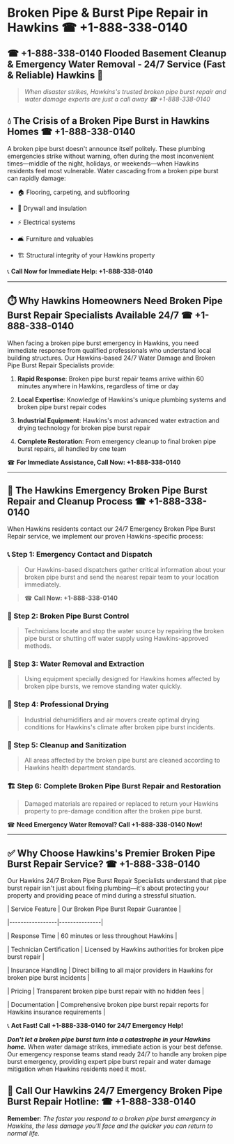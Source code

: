 # Broken Pipe & Burst Pipe Repair in Hawkins ☎ +1-888-338-0140  
## ☎ +1-888-338-0140 Flooded Basement Cleanup & Emergency Water Removal - 24/7 Service (Fast & Reliable) Hawkins 🚨  

> *When disaster strikes, Hawkins's trusted broken pipe burst repair and water damage experts are just a call away ☎ +1-888-338-0140*  

## 💧 The Crisis of a Broken Pipe Burst in Hawkins Homes ☎ +1-888-338-0140  

A broken pipe burst doesn't announce itself politely. These plumbing emergencies strike without warning, often during the most inconvenient times—middle of the night, holidays, or weekends—when Hawkins residents feel most vulnerable. Water cascading from a broken pipe burst can rapidly damage:  

* 🏠 Flooring, carpeting, and subflooring  
* 🧱 Drywall and insulation  
* ⚡ Electrical systems  
* 🛋️ Furniture and valuables  
* 🏗️ Structural integrity of your Hawkins property  

📞 **Call Now for Immediate Help: +1-888-338-0140**  

---  

## ⏱️ Why Hawkins Homeowners Need Broken Pipe Burst Repair Specialists Available 24/7 ☎ +1-888-338-0140  

When facing a broken pipe burst emergency in Hawkins, you need immediate response from qualified professionals who understand local building structures. Our Hawkins-based 24/7 Water Damage and Broken Pipe Burst Repair Specialists provide:  

1. **Rapid Response**: Broken pipe burst repair teams arrive within 60 minutes anywhere in Hawkins, regardless of time or day  
2. **Local Expertise**: Knowledge of Hawkins's unique plumbing systems and broken pipe burst repair codes  
3. **Industrial Equipment**: Hawkins's most advanced water extraction and drying technology for broken pipe burst repair  
4. **Complete Restoration**: From emergency cleanup to final broken pipe burst repairs, all handled by one team  

☎ **For Immediate Assistance, Call Now: +1-888-338-0140**  

---  

## 🔧 The Hawkins Emergency Broken Pipe Burst Repair and Cleanup Process ☎ +1-888-338-0140  

When Hawkins residents contact our 24/7 Emergency Broken Pipe Burst Repair service, we implement our proven Hawkins-specific process:  

### 📞 Step 1: Emergency Contact and Dispatch  
> Our Hawkins-based dispatchers gather critical information about your broken pipe burst and send the nearest repair team to your location immediately.  
> ☎ **Call Now: +1-888-338-0140**  

### 🚿 Step 2: Broken Pipe Burst Control  
> Technicians locate and stop the water source by repairing the broken pipe burst or shutting off water supply using Hawkins-approved methods.  

### 🌊 Step 3: Water Removal and Extraction  
> Using equipment specially designed for Hawkins homes affected by broken pipe bursts, we remove standing water quickly.  

### 💨 Step 4: Professional Drying  
> Industrial dehumidifiers and air movers create optimal drying conditions for Hawkins's climate after broken pipe burst incidents.  

### 🧼 Step 5: Cleanup and Sanitization  
> All areas affected by the broken pipe burst are cleaned according to Hawkins health department standards.  

### 🏗️ Step 6: Complete Broken Pipe Burst Repair and Restoration  
> Damaged materials are repaired or replaced to return your Hawkins property to pre-damage condition after the broken pipe burst.  

☎ **Need Emergency Water Removal? Call +1-888-338-0140 Now!**  

---  

## ✅ Why Choose Hawkins's Premier Broken Pipe Burst Repair Service? ☎ +1-888-338-0140  

Our Hawkins 24/7 Broken Pipe Burst Repair Specialists understand that pipe burst repair isn't just about fixing plumbing—it's about protecting your property and providing peace of mind during a stressful situation.  

| Service Feature | Our Broken Pipe Burst Repair Guarantee |  
|-----------------|---------------|  
| Response Time | 60 minutes or less throughout Hawkins |  
| Technician Certification | Licensed by Hawkins authorities for broken pipe burst repair |  
| Insurance Handling | Direct billing to all major providers in Hawkins for broken pipe burst incidents |  
| Pricing | Transparent broken pipe burst repair with no hidden fees |  
| Documentation | Comprehensive broken pipe burst repair reports for Hawkins insurance requirements |  

📞 **Act Fast! Call +1-888-338-0140 for 24/7 Emergency Help!**  

***Don't let a broken pipe burst turn into a catastrophe in your Hawkins home.*** When water damage strikes, immediate action is your best defense. Our emergency response teams stand ready 24/7 to handle any broken pipe burst emergency, providing expert pipe burst repair and water damage mitigation when Hawkins residents need it most.  

## 📱 Call Our Hawkins 24/7 Emergency Broken Pipe Burst Repair Hotline: ☎ +1-888-338-0140  

**Remember**: *The faster you respond to a broken pipe burst emergency in Hawkins, the less damage you'll face and the quicker you can return to normal life.*